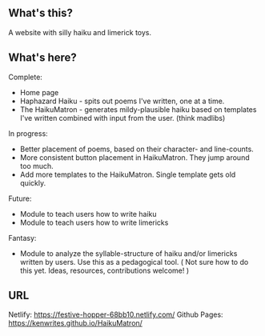 ## What's this?

A website with silly haiku and limerick toys.  

## What's here? 

Complete:
- Home page
- Haphazard Haiku - spits out poems I've written, one at a time.
- The HaikuMatron - generates mildy-plausible haiku based on templates I've written combined with input from the user.  (think madlibs)

In progress:
- Better placement of poems, based on their character- and line-counts.
- More consistent button placement in HaikuMatron.  They jump around too much.  
- Add more templates to the HaikuMatron.  Single template gets old quickly.

Future: 
- Module to teach users how to write haiku
- Module to teach users how to write limericks

Fantasy:
- Module to analyze the syllable-structure of haiku and/or limericks written by users.  Use this as a pedagogical tool.  ( Not sure how to do this yet.  Ideas, resources, contributions welcome! )  

## URL

Netlify:  https://festive-hopper-68bb10.netlify.com/
Github Pages:  https://kenwrites.github.io/HaikuMatron/
